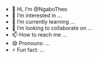 - 👋 Hi, I’m @NgaboTheo
- 👀 I’m interested in ...
- 🌱 I’m currently learning ...
- 💞️ I’m looking to collaborate on ...
- 📫 How to reach me ...
- 😄 Pronouns: ...
- ⚡ Fun fact: ...

<!---
NgaboTheo/NgaboTheo is a ✨ special ✨ repository because its `README.md` (this file) appears on your GitHub profile.
You can click the Preview link to take a look at your changes.
--->
